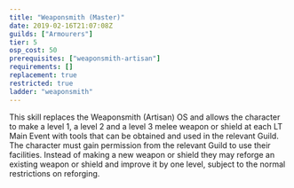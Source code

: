 ```yaml
---
title: "Weaponsmith (Master)"
date: 2019-02-16T21:07:08Z
guilds: ["Armourers"]
tier: 5
osp_cost: 50
prerequisites: ["weaponsmith-artisan"]
requirements: []
replacement: true
restricted: true
ladder: "weaponsmith"
---
```

This skill replaces the Weaponsmith (Artisan) OS and allows the character to make a level 1, a level 2 and a level 3 melee weapon or shield at each LT Main Event with tools that can be obtained and used in the relevant Guild. The character must gain permission from the relevant Guild to use their facilities. Instead of making a new weapon or shield they may reforge an existing weapon or shield and improve it by one level, subject to the normal restrictions on reforging.